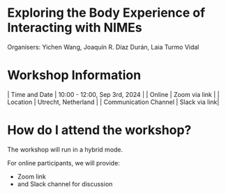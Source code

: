# Exploring the Body Experience of Interacting with NIMEs

Organisers: Yichen Wang, Joaquín R. Díaz Durán, Laia Turmo Vidal

# Workshop Information

| Time and Date    | 10:00 - 12:00, Sep 3rd, 2024 |
| Online |  Zoom via link  |
| Location    |  Utrecht, Netherland |
| Communication Channel    |  Slack via link|


# How do I attend the workshop?

The workshop will run in a hybrid mode.

For online participants, we will provide:
- Zoom link
- and Slack channel for discussion